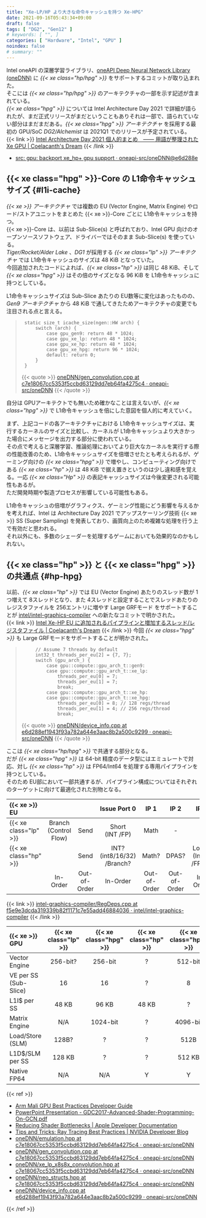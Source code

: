 ```yaml
---
title: "Xe-LP/HP より大きな命令キャッシュを持つ Xe-HPG"
date: 2021-09-16T05:43:34+09:00
draft: false
tags: [ "DG2", "Gen12" ]
# keywords: [ "", ]
categories: [ "Hardware", "Intel", "GPU" ]
noindex: false
# summary: ""
---
```


Intel oneAPI の深層学習ライブラリ、[oneAPI Deep Neural Network Library (oneDNN)](https://github.com/oneapi-src/oneDNN) に *{{< xe class="hp/hpg" >}}* をサポートするコミットが取り込まれた。  
そこには *{{< xe class="hp/hpg" >}}* のアーキテクチャの一部を示す記述が含まれている。  
*{{< xe class="hpg" >}}* については Intel Architecture Day 2021 で詳細が語られたが、まだ正式リリースがまだということもありそれは一部で、語られていない部分はまだまだある。*{{< xe class="hpg"  >}} アーキテクチャ* を採用する最初の GPU/SoC *DG2/Alchemist* は 2021Q1 でのリリースが予定されている。  
{{< link >}} [Intel Architecture Day 2021 個人的まとめ　―― 用語が整理された Xe GPU | Coelacanth's Dream](/posts/2021/08/26/intel-arch-day-2021-xe-gpu/) {{< /link >}}

 * [src: gpu: backport xe_hp+ gpu support · oneapi-src/oneDNN@e6d288e](https://github.com/oneapi-src/oneDNN/commit/e6d288ef1943f93a782a644e3aac8b2a500c9299#diff-83f47fe7c7dcf480d6939a5b6af7df4082a26ee534ac014ca9873ae12d852c96)

## {{< xe class="hpg" >}}-Core の L1命令キャッシュサイズ {#l1i-cache}

*{{< xe >}} アーキテクチャ* では複数の EU (Vector Engine, Matrix Engine) やロード/ストアユニットをまとめた {{< xe >}}-Core ごとに L1命令キャッシュを持つ。  
{{< xe >}}-Core は、以前は Sub-Slice(s) と呼ばれており、Intel GPU 向けのオープンソースソフトウェア、ドライバーではそのまま Sub-Slice(s) を使っている。  
*Tiger/Rocket/Alder Lake* 、*DG1* が採用する *{{< xe class="lp" >}} アーキテクチャ* では L1命令キャッシュのサイズは 48 KiB となっていた。  
今回追加されたコードによれば、*{{< xe class="hp" >}}* は同じ 48 KiB、そして *{{< xe class="hpg" >}}* はその倍のサイズとなる 96 KiB を L1命令キャッシュに持つとしている。  

L1命令キャッシュサイズは Sub-Slice あたりの EU数等に変化はあったものの、*Gen9 アーキテクチャ* から 48 KiB で通してきたためアーキテクチャの変更でも注目される点と言える。  

 > 		static size_t icache_size(ngen::HW arch) {
 > 		    switch (arch) {
 > 		        case gpu_gen9: return 48 * 1024;
 > 		        case gpu_xe_lp: return 48 * 1024;
 > 		        case gpu_xe_hp: return 48 * 1024;
 > 		        case gpu_xe_hpg: return 96 * 1024;
 > 		        default: return 0;
 > 		    }
 > 		}
 >
 > {{< quote >}} [oneDNN/gen_convolution.cpp at c7e18067cc5353f5ccbd63129dd7eb64fa4275c4 · oneapi-src/oneDNN](https://github.com/oneapi-src/oneDNN/blob/c7e18067cc5353f5ccbd63129dd7eb64fa4275c4/src/gpu/jit/conv/gen_convolution.cpp) {{< /quote >}}

自分は GPUアーキテクトでも無いため確かなことは言えないが、*{{< xe class="hpg" >}}* で L1命令キャッシュを倍にした意図を個人的に考えていく。  

まず、上記コードの各アーキテクチャにおける L1命令キャッシュサイズは、実行するカーネルのサイズと比較し、カーネルが L1命令キャッシュより大きかった場合にメッセージを出力する部分に使われている。  
その点で考えると深層学習、推論処理においてより巨大なカーネルを実行する際の性能改善のため、L1命令キャッシュサイズを倍増させたとも考えられるが、ゲーミング向けの *{{< xe class="hpg" >}}* で増やし、コンピューティング向けである *{{< xe class="hp" >}}* は 48 KiB で据え置きというのは少し違和感を覚える。一応 *{{< xe class="Hp" >}}* の表記キャッシュサイズは今後変更される可能性もあるが。  
ただ開発時期や製造プロセスが影響している可能性もある。  

L1命令キャッシュの倍増がグラフィクス、ゲーミング性能にどう影響を与えるかを考えれば、Intel は Architecture Day 2021 でアップスケーリング技術 {{< xe >}} SS (Super Sampling) を発表しており、画質向上のため複雑な処理を行う上で有効だと思われる。  
それ以外にも、多数のシェーダーを処理するゲームにおいても効果的なのかもしれない。  

## {{< xe class="hp" >}} と {{< xe class="hpg" >}} の共通点 {#hp-hpg}

以前、*{{< xe class="hp" >}}* では EU (Vector Engine) あたりのスレッド数が 1つ増えて 8スレッドとなり、また 4スレッドと設定することでスレッドあたりのレジスタファイルを 256エントリに増やす Large GRFモード をサポートすることが [intel/intel-graphics-compiler](https://github.com/intel/intel-graphics-compiler) への新たなコミットで明かされた。  
{{< link >}} [Intel Xe-HP EU に追加されるパイプラインと増加するスレッド/レジスタファイル | Coelacanth's Dream](/posts/2021/06/08/intel-xe_hp-thread-reg-pipe/) {{< /link >}}
今回 *{{< xe class="hpg" >}}* も Large GRFモードをサポートすることが明かされた。  

 > 		    // Assume 7 threads by default
 > 		    int32_t threads_per_eu[2] = {7, 7};
 > 		    switch (gpu_arch_) {
 > 		        case gpu::compute::gpu_arch_t::gen9:
 > 		        case gpu::compute::gpu_arch_t::xe_lp:
 > 		            threads_per_eu[0] = 7;
 > 		            threads_per_eu[1] = 7;
 > 		            break;
 > 		        case gpu::compute::gpu_arch_t::xe_hp:
 > 		        case gpu::compute::gpu_arch_t::xe_hpg:
 > 		            threads_per_eu[0] = 8; // 128 regs/thread
 > 		            threads_per_eu[1] = 4; // 256 regs/thread
 > 		            break;
 >
 > {{< quote >}} [oneDNN/device_info.cpp at e6d288ef1943f93a782a644e3aac8b2a500c9299 · oneapi-src/oneDNN](https://github.com/oneapi-src/oneDNN/blob/e6d288ef1943f93a782a644e3aac8b2a500c9299/src/gpu/compute/device_info.cpp#L107) {{< /quote >}}

ここは *{{< xe class="hp/hpg" >}}* で共通する部分となる。  
だが *{{< xe class="hpg" >}}* は 64-bit 精度のデータ型にはエミュレートで対応、対し *{{< xe class="hp" >}}* は FP64/Int64 を処理する専用パイプラインを持つとしている。  
そのため EU部において一部共通するが、パイプライン構成についてはそれぞれのターゲットに向けて最適化された別物となる。  

| {{< xe >}} EU |  |  | Issue Port 0 | IP 1 | IP 2 | IP 3 | IP 4? |
| :-- | :--: | :--: | :--: | :--: | :--: | :--: | :--: |
| {{< xe class="lp" >}} | Branch<br>(Control Flow) | Send | Short<br>(INT /FP) | Math | - | - | - |
| {{< xe class="hp" >}} |  | Send | INT? (int8/16/32)<br> /Branch? | Math? | DPAS? | Long?<br>(Int64 /FP64) | FP?<br>(FP16/32, BF16) |
|                       | In-Order | Out-of-Order | In-Order | Out-of-Order | Out-of-Order | In-Order | In-Order |
{{< link >}} [intel-graphics-compiler/RegDeps.cpp at f5e9e3dcda319339b82f1171c7e55add46884036 · intel/intel-graphics-compiler](https://github.com/intel/intel-graphics-compiler/blob/f5e9e3dcda319339b82f1171c7e55add46884036/visa/iga/IGALibrary/IR/RegDeps.cpp#L100) {{< /link >}}

| {{< xe >}} GPU | {{< xe class="lp" >}} | {{< xe class="hpg" >}} | {{< xe class="hp" >}} | {{< xe class="hpc" >}} |
| :-- | :--: | :--: | :--: | :--: |
| Vector Engine | 256-bit? | 256-bit | ? | 512-bit |
| VE per SS (Sub-Slice) | 16 | 16 | ? | 8 |
| L1I$ per SS | 48 KB | 96 KB | 48 KB | ? |
| Matrix Engine | N/A | 1024-bit | ? | 4096-bit |
| Load/Store (SLM) | 128B? | ? | ? | 512B |
| L1D$/SLM per SS | 128 KB | ? | ? | 512 KB |
| Native FP64 | N/A | N/A | Y | Y |

{{< ref >}}
 * [Arm Mali GPU Best Practices Developer Guide](https://developer.arm.com/documentation/101897/0200/shader-code/instruction-caches)
 * [PowerPoint Presentation - GDC2017-Advanced-Shader-Programming-On-GCN.pdf](https://gpuopen.com/wp-content/uploads/2017/03/GDC2017-Advanced-Shader-Programming-On-GCN.pdf)
 * [Reducing Shader Bottlenecks | Apple Developer Documentation](https://developer.apple.com/documentation/metal/optimizing_performance_with_the_gpu_counters_instrument/reducing_shader_bottlenecks)
 * [Tips and Tricks: Ray Tracing Best Practices | NVIDIA Developer Blog](https://developer.nvidia.com/blog/rtx-best-practices/)
 * [oneDNN/emulation.hpp at c7e18067cc5353f5ccbd63129dd7eb64fa4275c4 · oneapi-src/oneDNN](https://github.com/oneapi-src/oneDNN/blob/c7e18067cc5353f5ccbd63129dd7eb64fa4275c4/src/gpu/jit/gemm/emulation.hpp)
 * [oneDNN/gen_convolution.cpp at c7e18067cc5353f5ccbd63129dd7eb64fa4275c4 · oneapi-src/oneDNN](https://github.com/oneapi-src/oneDNN/blob/c7e18067cc5353f5ccbd63129dd7eb64fa4275c4/src/gpu/jit/conv/gen_convolution.cpp)
 * [oneDNN/xe_lp_x8s8x_convolution.hpp at c7e18067cc5353f5ccbd63129dd7eb64fa4275c4 · oneapi-src/oneDNN](https://github.com/oneapi-src/oneDNN/blob/c7e18067cc5353f5ccbd63129dd7eb64fa4275c4/src/gpu/ocl/xe_lp_x8s8x_convolution.hpp)
 * [oneDNN/neo_structs.hpp at c7e18067cc5353f5ccbd63129dd7eb64fa4275c4 · oneapi-src/oneDNN](https://github.com/oneapi-src/oneDNN/blob/c7e18067cc5353f5ccbd63129dd7eb64fa4275c4/src/gpu/jit/ngen/npack/neo_structs.hpp)
 * [oneDNN/device_info.cpp at e6d288ef1943f93a782a644e3aac8b2a500c9299 · oneapi-src/oneDNN](https://github.com/oneapi-src/oneDNN/blob/e6d288ef1943f93a782a644e3aac8b2a500c9299/src/gpu/compute/device_info.cpp)

{{< /ref >}}


